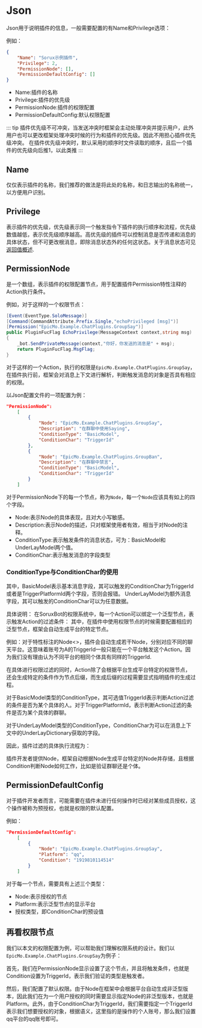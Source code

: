 # Json

Json用于说明插件的信息，一般需要配置的有Name和Privilege选项：

例如：
```json
{
    "Name": "Sorux示例插件",
    "Privilege": 2,
    "PermissionNode": [],
    "PermissionDefaultConfig": []
}
```

- Name:插件的名称
- Privilege:插件的优先级
- PermissionNode:插件的权限配置
- PermissionDefaultConfig:默认权限配置

::: tip
插件优先级不可冲突，当发送冲突时框架会主动处理冲突并提示用户，此外用户也可以更改框架处理冲突时候的行为和插件的优先级。因此不用担心插件优先级冲突。
在插件优先级冲突时，默认采用的顺序时文件读取的顺序，且后一个插件的优先级向后推1，以此类推
:::

## Name

仅仅表示插件的名称，我们推荐的做法是将此处的名称，和日志输出的名称统一，以方便用户识别。

## Privilege

表示插件的优先级，优先级表示同一个触发指令下插件的执行顺序和流程，优先级数值越低，表示优先级顺序越高。高优先级的插件可以控制消息是否传递和消息的具体状态，但不可更改根消息，即除消息状态外的任何这状态。关于消息状态可见[返回值概述](/pluginsDocs/returnType.md).

## PermissionNode

是一个数组，表示插件的权限配置节点，用于配置插件Permission特性注释的Action执行条件。

例如，对于这样的一个权限节点：

```csharp
[Event(EventType.SoloMessage)]  
[Command(CommandAttribute.Prefix.Single,"echoPrivileged [msg]")]  
[Permission("EpicMo.Example.ChatPlugins.GroupSay")]  
public PluginFucFlag EchoPrivilege(MessageContext context,string msg)  
{  
    _bot.SendPrivateMessage(context,"你好，你发送的消息是" + msg);  
    return PluginFucFlag.MsgFlag;  
}
```

对于这样的一个Action，执行的权限是`EpicMo.Example.ChatPlugins.GroupSay`，在插件执行前，框架会对消息上下文进行解析，判断触发消息的对象是否具有相应的权限。

以Json配置文件的一项配置为例：

```json
"PermissionNode":
    [
        {
            "Node": "EpicMo.Example.ChatPlugins.GroupSay",
            "Description": "在群聊中使用Saying",
            "ConditionType": "BasicModel",
            "ConditionChar": "TriggerId"
        },
        {
            "Node": "EpicMo.Example.ChatPlugins.GroupBan",
            "Description": "在群聊中禁言",
            "ConditionType": "BasicModel",
            "ConditionChar": "TriggerId"
        }
    ]
```

对于PermissionNode下的每一个节点，称为`Node`，每一个`Node`应该具有如上的四个字段。



- Node:表示Node的具体表现，且对大小写敏感。
- Description:表示Node的描述，只对框架使用者有效，相当于对Node的注释。
- ConditionType:表示触发条件的消息状态，可为：BasicModel和UnderLayModel两个值。
- ConditionChar:表示触发消息的字段类型

### ConditionType与ConditionChar的使用
其中，BasicModel表示基本消息字段，其可以触发的ConditionChar为TriggerId或者是TriggerPlatformId两个字段，否则会报错。
UnderLayModel为额外消息字段，其可以触发的ConditionChar可以为任意数据。

具体说明：
在SoruxBot的权限系统中，每一个Action可以绑定一个泛型节点，表示触发Action的过滤条件：
其中，在插件中使用权限节点的时候需要配置相应的泛型节点，框架会自动生成平台的特定节点。

例如：对于特性标注的Node<>，插件会自动生成若干Node，分别对应不同的聊天平台。这意味着账号为A的TriggerId一般只能在一个平台触发这个Action。因为我们没有理由认为不同平台的相同个体具有同样的TriggerId.

在具体进行权限过滤的同时，Action除了会根据平台生成平台特定的权限节点，还会生成特定的条件作为节点后缀，而生成后缀的过程需要显式指明插件的生成过程。

对于BasicModel类型的ConditionType，其可选值TriggerId表示判断Action过滤的条件是否为某个具体的人。对于TriggerPlatformId，表示判断Action过滤的条件是否为某个具体的群聊。

对于UnderLayModel类型的ConditionType，ConditionChar为可以在消息上下文中的UnderLayDictionary获取的字段。

因此，插件过滤的具体执行流程为：

插件开发者提供Node，框架自动根据Node生成平台特定的Node并存储，且根据Condition判断Node如何工作，比如是验证群聊还是个体。

## PermissionDefaultConfig

对于插件开发者而言，可能需要在插件未进行任何操作时已经对某些成员授权，这个操作被称为预授权，也就是权限的默认配置。

例如：

```json
"PermissionDefaultConfig":
    [
        {
            "Node": "EpicMo.Example.ChatPlugins.GroupSay",
            "Platform": "qq",
            "Condition": "1919810114514"
        }
    ]
```

对于每一个节点，需要具有上述三个类型：
- Node:表示授权的节点
- Platform:表示泛型节点的显示平台
- 授权类型，即ConditionChar的预设值

## 再看权限节点

我们以本文的权限配置为例，可以帮助我们理解权限系统的设计。我们以`EpicMo.Example.ChatPlugins.GroupSay`为例子：

首先，我们在PermissionNode显示设置了这个节点，并且将触发条件，也就是Condition设置为TriggerId，表示我们验证的类型是触发者。

然后，我们配置了默认权限。由于Node在框架中会根据平台自动生成非泛型版本，因此我们在为一个用户授权的同时需要显示指定Node的非泛型版本，也就是Platform。此外，由于ConditionChar为TriggerId，我们需要指定一个TriggerId表示我们想要授权的对象，根据语义，这里指的是操作的个人账号，那么我们设置qq平台的qq账号即可。